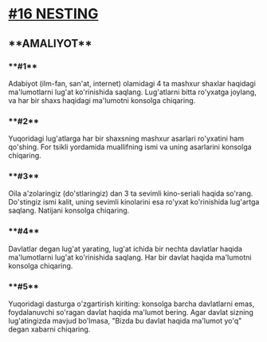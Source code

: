 [<h1>**#16 NESTING**</h1>](https://python.sariq.dev/dictionary/16-nesting)

<h2>**AMALIYOT**</h2>

<h3>**#1**</h3>

Adabiyot (ilm-fan, san'at, internet) olamidagi 4 ta mashxur shaxlar haqidagi ma'lumotlarni lug'at ko'rinishida saqlang. Lug'atlarni bitta ro'yxatga joylang, va har bir shaxs haqidagi ma'lumotni konsolga chiqaring.

<h3>**#2**</h3>

Yuqoridagi lug'atlarga har bir shaxsning mashxur asarlari ro'yxatini ham qo'shing. For tsikli yordamida muallifning ismi va uning asarlarini konsolga chiqaring.

<h3>**#3**</h3>

Oila a'zolaringiz (do'stlaringiz) dan 3 ta sevimli kino-seriali haqida so'rang. Do'stingiz ismi kalit, uning sevimli kinolarini esa ro'yxat ko'rinishida lug'artga saqlang.  Natijani konsolga chiqaring.

<h3>**#4**</h3>

Davlatlar degan lug'at yarating, lug'at ichida bir nechta davlatlar haqida ma'lumotlarni lug'at ko'rinishida saqlang. Har bir davlat haqida ma'lumotni konsolga chiqaring.

<h3>**#5**</h3>

Yuqoridagi dasturga o'zgartirish kiriting: konsolga barcha davlatlarni emas, foydalanuvchi so'ragan davlat haqida ma'lumot bering. Agar davlat sizning lug'atingizda mavjud bo'lmasa, "Bizda bu davlat haqida ma'lumot yo'q" degan xabarni chiqaring.